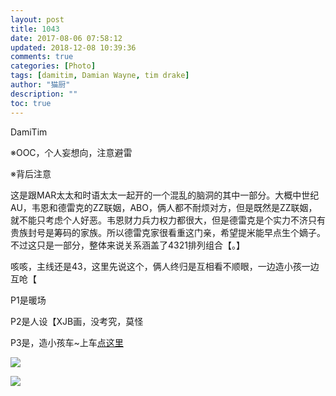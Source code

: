 ```yaml
---
layout: post
title: 1043
date: 2017-08-06 07:58:12
updated: 2018-12-08 10:39:36
comments: true
categories: [Photo]
tags: [damitim, Damian Wayne, tim drake]
author: "猫厨"
description: ""
toc: true
---
```


<p>DamiTim</p> 
<p>※OOC，个人妄想向，注意避雷</p> 
<p>※背后注意</p> 
<p>这是跟MAR太太和时语太太一起开的一个混乱的脑洞的其中一部分。大概中世纪AU，韦恩和德雷克的ZZ联姻，ABO，俩人都不耐烦对方，但是既然是ZZ联姻，就不能只考虑个人好恶。韦恩财力兵力权力都很大，但是德雷克是个实力不济只有贵族封号是筹码的家族。所以德雷克家很看重这门亲，希望提米能早点生个嫡子。不过这只是一部分，整体来说关系涵盖了4321排列组合【。】</p> 
<p>咳咳，主线还是43，这里先说这个，俩人终归是互相看不顺眼，一边造小孩一边互呛【</p> 
<p>P1是暖场</p> 
<p>P2是人设【XJB画，没考究，莫怪</p> 
<p>P3是，造小孩车~上车<a rel="nofollow" href="http://file.damidick.anime-japan.net/4331.jpg" target="_blank"  >点这里</a></p>

![](https://nos.netease.com/imglf2/img/cVZNdzJtQk9JV2RUV1dQRWllSlJYUHBUenZwWUJRaU43T0JIOWhEcm81NGllMys3QjhHU1NnPT0.jpg)

![](https://nos.netease.com/imglf0/img/cVZNdzJtQk9JV2RUV1dQRWllSlJYTjM3YjlNR0NZeFlGdUI3cnh0YmR4aDduSDJNS292YkdRPT0.jpg)